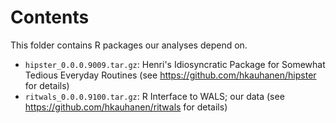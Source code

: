 # Contents

This folder contains R packages our analyses depend on.

* `hipster_0.0.0.9009.tar.gz`: Henri's Idiosyncratic Package for Somewhat Tedious Everyday Routines (see <https://github.com/hkauhanen/hipster> for details)
* `ritwals_0.0.0.9100.tar.gz`: R Interface to WALS; our data (see <https://github.com/hkauhanen/ritwals> for details)
